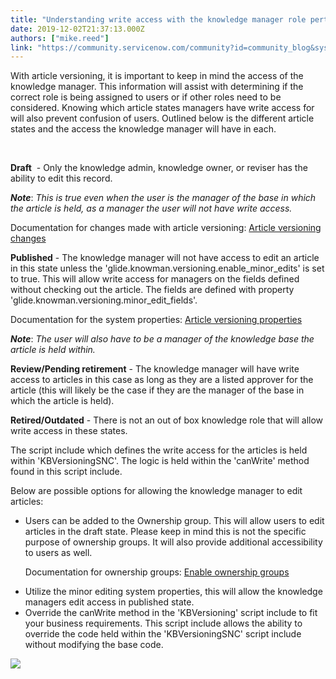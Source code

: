 ```yaml
---
title: "Understanding write access with the knowledge manager role pertaining to article versioning"
date: 2019-12-02T21:37:13.000Z
authors: ["mike.reed"]
link: "https://community.servicenow.com/community?id=community_blog&sys_id=e8a8d0601ba9c4d4d01143f6fe4bcb5c"
---
```

<p>With article versioning, it is important to keep in mind the access of the knowledge manager. This information will assist with determining if the correct role is being assigned to users or if other roles need to be considered. Knowing which article states managers have write access for will also prevent confusion of users. Outlined below is the different article states and the access the knowledge manager will have in each.</p>
<p> </p>
<p class="p"><strong>Draft</strong>  - Only the knowledge admin, knowledge owner, or reviser has the ability to edit this record.</p>
<p class="p"><em><strong>Note</strong></em>: <em><span style="background-color: #ffffff;">This is true even when the user is the manager of the base in which the article is held, as a manager the user will not have write access.</span></em></p>
<p class="p">Documentation for changes made with article versioning: <a href="https://docs.servicenow.com/bundle/madrid-servicenow-platform/page/product/knowledge-management/concept/article-versioning-changes.html" target="_blank" rel="noopener noreferrer nofollow">Article versioning changes</a></p>
<p class="p"><strong>Published</strong> - The knowledge manager will not have access to edit an article in this state unless the &#39;glide.knowman.versioning.enable_minor_edits&#39; is set to true. This will allow write access for managers on the fields defined without checking out the article. The fields are defined with property &#39;glide.knowman.versioning.minor_edit_fields&#39;.</p>
<p class="title-sm">Documentation for the system properties: <a title="Article versioning properties" href="https://docs.servicenow.com/bundle/madrid-servicenow-platform/page/product/knowledge-management/reference/article-versioning-properties.html" target="_blank" rel="noopener noreferrer nofollow">Article versioning properties</a>  </p>
<p class="p"><em><strong>Note</strong></em>: <em>The user will also have to be a manager of the knowledge base the article is held within.</em></p>
<p class="p"><strong>Review/Pending retirement</strong> - The knowledge manager will have write access to articles in this case as long as they are a listed approver for the article (this will likely be the case if they are the manager of the base in which the article is held). </p>
<p class="p"><strong>Retired/Outdated</strong> - There is not an out of box knowledge role that will allow write access in these states.</p>
<p class="p">The script include which defines the write access for the articles is held within &#39;KBVersioningSNC&#39;. The logic is held within the &#39;canWrite&#39; method found in this script include.</p>
<p class="p">Below are possible options for allowing the knowledge manager to edit articles: </p>
<ul><li>Users can be added to the Ownership group. This will allow users to edit articles in the draft state. Please keep in mind this is not the specific purpose of ownership groups. It will also provide additional accessibility to users as well. 
<p>Documentation for ownership groups: <a href="https://docs.servicenow.com/bundle/madrid-servicenow-platform/page/product/knowledge-management/concept/enable-ownership-group.html" target="_blank" rel="noopener noreferrer nofollow">Enable ownership groups</a> </p>
</li><li>Utilize the minor editing system properties, this will allow the knowledge managers edit access in published state.</li><li>Override the canWrite method in the &#39;KBVersioning&#39; script include to fit your business requirements. This script include allows the ability to override the code held within the &#39;KBVersioningSNC&#39; script include without modifying the base code.</li></ul>
<p><img style="max-width: 100%; max-height: 480px;" src="https://community.servicenow.com/c689251fdb79cc90feb1a851ca9619e1.iix" /></p>
<p> </p>